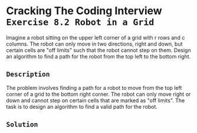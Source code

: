 # Cracking The Coding Interview `Exercise 8.2 Robot in a Grid`

Imagine a robot sitting on the upper left corner of a grid with r rows and c columns. The robot can only move in two directions, right and down, but certain cells are "off limits" such that the robot cannot step on them. Design an algorithm to find a path for the robot from the top left to the bottom right.

## `Description`

The problem involves finding a path for a robot to move from the top left corner of a grid to the bottom right corner. The robot can only move right or down and cannot step on certain cells that are marked as "off limits". The task is to design an algorithm to find a valid path for the robot.

## `Solution`